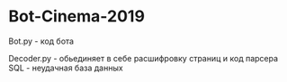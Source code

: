 # Bot-Cinema-2019
Bot.py - код бота

Decoder.py - обьединяет в себе расшифровку страниц и код парсера
SQL - неудачная база данных

